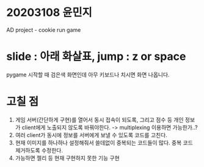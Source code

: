# 20203108 윤민지
AD project - cookie run game

# slide : 아래 화살표,    jump  : z or space
pygame 시작할 때 검은색 화면인데 아무 키보드나 치시면 화면 나옵니다. 

# 고칠 점
1. 게임 서버(간단하게 구현)를 열어서 동시 접속이 되도록, 그리고 점수 등 개인 정보가 client에게 노출되지 않도록 바꿔야한다. 
  -> multiplexing 이용하면 가능한가..?
2. 여러 client가 동시에 정보를 서버에게 보낼 수 있도록 코드를 고친다. 
3. 현재 이미지를 하나하나 설정해줘서 쓸데없이 중복되는 코드들이 많다. 중복 코드 제거하도록 수정한다.
4. 가능하면 젤리 등 현재 구현하지 못한 기능 구현
